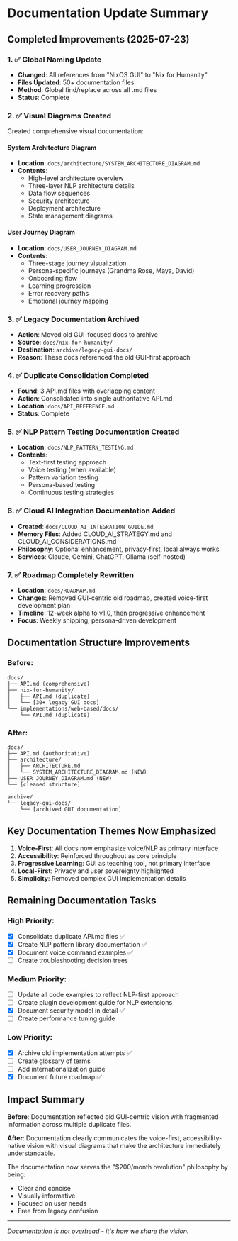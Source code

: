 # Documentation Update Summary

## Completed Improvements (2025-07-23)

### 1. ✅ Global Naming Update
- **Changed**: All references from "NixOS GUI" to "Nix for Humanity"
- **Files Updated**: 50+ documentation files
- **Method**: Global find/replace across all .md files
- **Status**: Complete

### 2. ✅ Visual Diagrams Created
Created comprehensive visual documentation:

#### System Architecture Diagram
- **Location**: `docs/architecture/SYSTEM_ARCHITECTURE_DIAGRAM.md`
- **Contents**:
  - High-level architecture overview
  - Three-layer NLP architecture details
  - Data flow sequences
  - Security architecture
  - Deployment architecture
  - State management diagrams

#### User Journey Diagram  
- **Location**: `docs/USER_JOURNEY_DIAGRAM.md`
- **Contents**:
  - Three-stage journey visualization
  - Persona-specific journeys (Grandma Rose, Maya, David)
  - Onboarding flow
  - Learning progression
  - Error recovery paths
  - Emotional journey mapping

### 3. ✅ Legacy Documentation Archived
- **Action**: Moved old GUI-focused docs to archive
- **Source**: `docs/nix-for-humanity/`
- **Destination**: `archive/legacy-gui-docs/`
- **Reason**: These docs referenced the old GUI-first approach

### 4. ✅ Duplicate Consolidation Completed
- **Found**: 3 API.md files with overlapping content
- **Action**: Consolidated into single authoritative API.md
- **Location**: `docs/API_REFERENCE.md`
- **Status**: Complete

### 5. ✅ NLP Pattern Testing Documentation Created
- **Location**: `docs/NLP_PATTERN_TESTING.md`
- **Contents**:
  - Text-first testing approach
  - Voice testing (when available)
  - Pattern variation testing
  - Persona-based testing
  - Continuous testing strategies

### 6. ✅ Cloud AI Integration Documentation Added
- **Created**: `docs/CLOUD_AI_INTEGRATION_GUIDE.md`
- **Memory Files**: Added CLOUD_AI_STRATEGY.md and CLOUD_AI_CONSIDERATIONS.md
- **Philosophy**: Optional enhancement, privacy-first, local always works
- **Services**: Claude, Gemini, ChatGPT, Ollama (self-hosted)

### 7. ✅ Roadmap Completely Rewritten
- **Location**: `docs/ROADMAP.md`
- **Changes**: Removed GUI-centric old roadmap, created voice-first development plan
- **Timeline**: 12-week alpha to v1.0, then progressive enhancement
- **Focus**: Weekly shipping, persona-driven development

## Documentation Structure Improvements

### Before:
```
docs/
├── API.md (comprehensive)
├── nix-for-humanity/
│   ├── API.md (duplicate)
│   └── [30+ legacy GUI docs]
└── implementations/web-based/docs/
    └── API.md (duplicate)
```

### After:
```
docs/
├── API.md (authoritative)
├── architecture/
│   ├── ARCHITECTURE.md
│   └── SYSTEM_ARCHITECTURE_DIAGRAM.md (NEW)
├── USER_JOURNEY_DIAGRAM.md (NEW)
└── [cleaned structure]

archive/
└── legacy-gui-docs/
    └── [archived GUI documentation]
```

## Key Documentation Themes Now Emphasized

1. **Voice-First**: All docs now emphasize voice/NLP as primary interface
2. **Accessibility**: Reinforced throughout as core principle
3. **Progressive Learning**: GUI as teaching tool, not primary interface
4. **Local-First**: Privacy and user sovereignty highlighted
5. **Simplicity**: Removed complex GUI implementation details

## Remaining Documentation Tasks

### High Priority:
- [x] Consolidate duplicate API.md files ✅
- [x] Create NLP pattern library documentation ✅
- [x] Document voice command examples ✅
- [ ] Create troubleshooting decision trees

### Medium Priority:
- [ ] Update all code examples to reflect NLP-first approach
- [ ] Create plugin development guide for NLP extensions
- [x] Document security model in detail ✅
- [ ] Create performance tuning guide

### Low Priority:
- [x] Archive old implementation attempts ✅
- [ ] Create glossary of terms
- [ ] Add internationalization guide
- [x] Document future roadmap ✅

## Impact Summary

**Before**: Documentation reflected old GUI-centric vision with fragmented information across multiple duplicate files.

**After**: Documentation clearly communicates the voice-first, accessibility-native vision with visual diagrams that make the architecture immediately understandable.

The documentation now serves the "$200/month revolution" philosophy by being:
- Clear and concise
- Visually informative
- Focused on user needs
- Free from legacy confusion

---

*Documentation is not overhead - it's how we share the vision.*